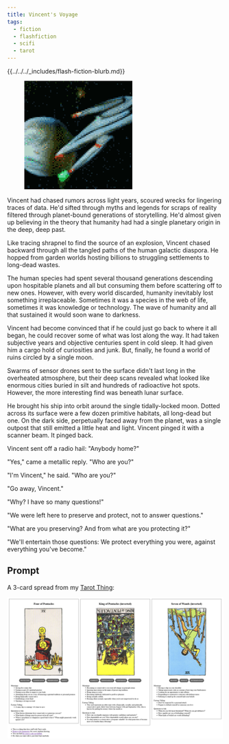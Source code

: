 ```yaml
---
title: Vincent's Voyage
tags:
  - fiction
  - flashfiction
  - scifi
  - tarot
---
```


{{../../../_includes/flash-fiction-blurb.md}}

<!--more-->

<figure class="wide"><img src="./cover.png" /></figure>

Vincent had chased rumors across light years, scoured wrecks for lingering traces of data. He'd sifted through myths and legends for scraps of reality filtered through planet-bound generations of storytelling. He'd almost given up believing in the theory that humanity had had a single planetary origin in the deep, deep past.

Like tracing shrapnel to find the source of an explosion, Vincent chased backward through all the tangled paths of the human galactic diaspora. He hopped from garden worlds hosting billions to struggling settlements to long-dead wastes.

The human species had spent several thousand generations descending upon hospitable planets and all but consuming them before scattering off to new ones. However, with every world discarded, humanity inevitably lost something irreplaceable. Sometimes it was a species in the web of life, sometimes it was knowledge or technology. The wave of humanity and all that sustained it would soon wane to darkness.

Vincent had become convinced that if he could just go back to where it all began, he could recover some of what was lost along the way. It had taken subjective years and objective centuries spent in cold sleep. It had given him a cargo hold of curiosities and junk. But, finally, he found a world of ruins circled by a single moon.

Swarms of sensor drones sent to the surface didn't last long in the overheated atmosphere, but their deep scans revealed what looked like enormous cities buried in silt and hundreds of radioactive hot spots. However, the more interesting find was beneath lunar surface.

He brought his ship into orbit around the single tidally-locked moon. Dotted across its surface were a few dozen primitive habitats, all long-dead but one. On the dark side, perpetually faced away from the planet, was a single outpost that still emitted a little heat and light. Vincent pinged it with a scanner beam. It pinged back.

Vincent sent off a radio hail: "Anybody home?"

"Yes," came a metallic reply. "Who are you?"

"I'm Vincent," he said. "Who are you?"

"Go away, Vincent."

"Why? I have so many questions!"

"We were left here to preserve and protect, not to answer questions."

"What are you preserving? And from what are you protecting it?"

"We'll entertain those questions: We protect everything you were, against everything you've become."

## Prompt

A 3-card spread from my [Tarot Thing](https://lmorchard.github.io/tarot-thing/?card=Four+of+Pentacles&card=%21King+of+Pentacles&card=%21Seven+of+Wands):

![](20220508222327.png)
